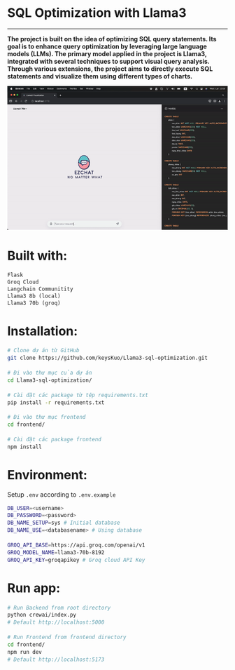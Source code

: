 


# SQL Optimization with Llama3
---

**The project is built on the idea of optimizing SQL query statements. Its goal is to enhance query optimization by leveraging large language models (LLMs). The primary model applied in the project is Llama3, integrated with several techniques to support visual query analysis. Through various extensions, the project aims to directly execute SQL statements and visualize them using different types of charts.**


<div align="center">
  <img width="1200" src="./frontend/public/demo.gif" alt="Demo" />
</div>


# Built with:
    Flask
    Groq Cloud
    Langchain Communitity
    Llama3 8b (local)
    Llama3 70b (groq)

# Installation:

```bash
# Clone dự án từ GitHub
git clone https://github.com/keysKuo/Llama3-sql-optimization.git

# Đi vào thư mục của dự án
cd Llama3-sql-optimization/

# Cài đặt các package từ tệp requirements.txt
pip install -r requirements.txt

# Đi vào thư mục frontend
cd frontend/

# Cài đặt các package frontend
npm install
```

# Environment:
Setup ``.env`` according to ``.env.example`` 

```sh
DB_USER=<username>
DB_PASSWORD=<password>
DB_NAME_SETUP=sys # Initial database
DB_NAME_USE=<databasename> # Using database

GROQ_API_BASE=https://api.groq.com/openai/v1
GROQ_MODEL_NAME=llama3-70b-8192
GROQ_API_KEY=groqapikey # Groq cloud API Key
```

# Run app:

```bash
# Run Backend from root directory
python crewai/index.py 
# Default http://localhost:5000

# Run Frontend from frontend directory
cd frontend/
npm run dev 
# Default http://localhost:5173
```


